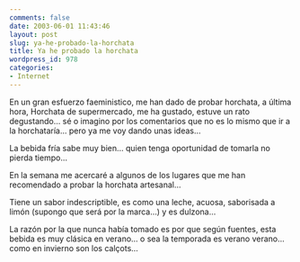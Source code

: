 ```yaml
---
comments: false
date: 2003-06-01 11:43:46
layout: post
slug: ya-he-probado-la-horchata
title: Ya he probado la horchata
wordpress_id: 978
categories:
- Internet
---
```


En un gran esfuerzo faeministico, me han dado de probar horchata, a última hora, Horchata de supermercado, me ha gustado, estuve un rato degustando… sé o imagino por los comentarios que no es lo mismo que ir a la horchataría… pero ya me voy dando unas ideas…





La bebida fría sabe muy bien… quien tenga oportunidad de tomarla no pierda tiempo…





En la semana me acercaré a algunos de los lugares que me han recomendado a probar la horchata artesanal…





Tiene un sabor indescriptible, es como una leche, acuosa, saborisada a limón (supongo que será por la marca…) y es dulzona…





La razón por la que nunca había tomado es por que según fuentes, esta bebida es muy clásica en verano… o sea la temporada es verano verano… como en invierno son los calçots…




 

